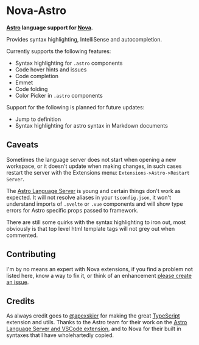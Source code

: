 # Nova-Astro

**[Astro](https://astro.build) language support for [Nova](https://nova.app).**

Provides syntax highlighting, IntelliSense and autocompletion.

Currently supports the following features:

- Syntax highlighting for `.astro` components
- Code hover hints and issues
- Code completion
- Emmet
- Code folding
- Color Picker in `.astro` components

Support for the following is planned for future updates:

- Jump to definition
- Syntax highlighting for astro syntax in Markdown documents

## Caveats

Sometimes the language server does not start when opening a new workspace, or it doesn't update when making changes, in such cases restart the server with the Extensions menu:  `Extensions->Astro->Restart Server`.

The [Astro Language Server](https://github.com/withastro/language-tools) is young and certain things don't work as expected. It will not resolve aliases in your `tsconfig.json`, it won't understand imports of `.svelte` or `.vue` components and will show type errors for Astro specific props passed to framework.

There are still some quirks with the syntax highlighting to iron out, most obviously is that top level html template tags will not grey out when commented.

## Contributing

I'm by no means an expert with Nova extensions, if you find a problem not listed here, know a way to fix it, or think of an enhancement [please create an issue](https://github.com/sciencefidelity/Nova-Astro/issues/new/choose).

## Credits

As always credit goes to [@apexskier](https://github.com/apexskier) for making the great [TypeScript](https://github.com/apexskier/nova-typescript) extension and utils. Thanks to the Astro team for their work on the [Astro Language Server and VSCode extension](https://github.com/withastro/language-tools), and to Nova for their built in syntaxes that I have wholehartedly copied.
